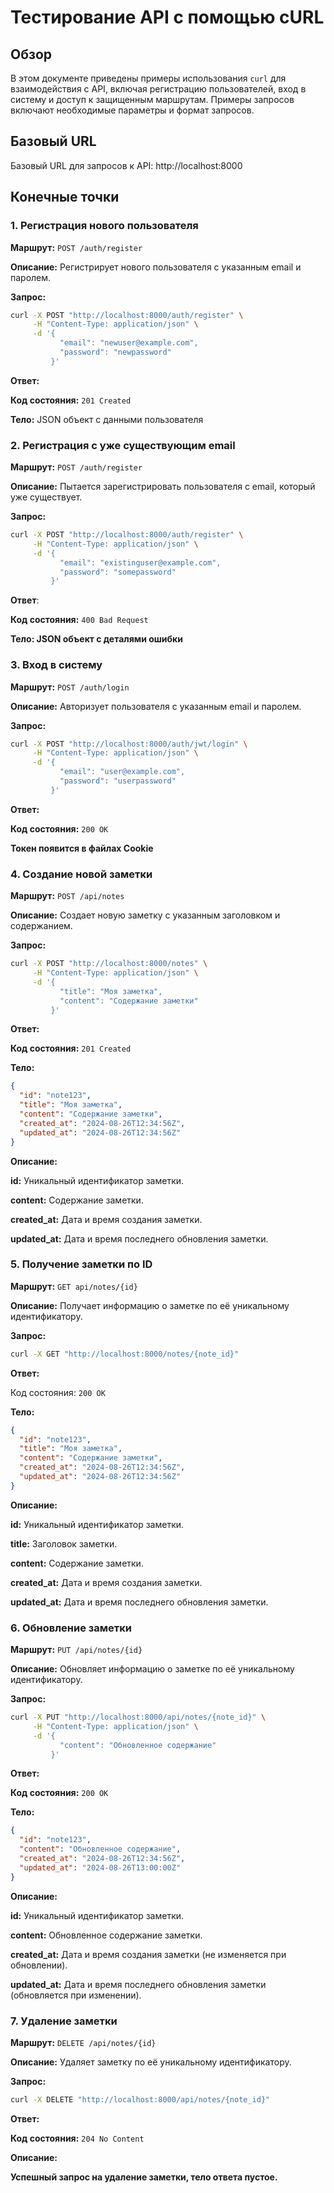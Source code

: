 # Тестирование API с помощью cURL

## Обзор

В этом документе приведены примеры использования `curl` для взаимодействия с API, включая регистрацию пользователей, вход в систему и доступ к защищенным маршрутам. Примеры запросов включают необходимые параметры и формат запросов.

## Базовый URL

Базовый URL для запросов к API:
http://localhost:8000

## Конечные точки

### 1. Регистрация нового пользователя

**Маршрут:** `POST /auth/register`

**Описание:** Регистрирует нового пользователя с указанным email и паролем.

**Запрос:**

```sh
curl -X POST "http://localhost:8000/auth/register" \
     -H "Content-Type: application/json" \
     -d '{
           "email": "newuser@example.com",
           "password": "newpassword"
         }'
```

**Ответ:**

**Код состояния:** `201 Created`

**Тело:** JSON объект с данными пользователя

### 2. Регистрация с уже существующим email
**Маршрут:** `POST /auth/register`

**Описание:** Пытается зарегистрировать пользователя с email, который уже существует.

**Запрос:**

```sh
curl -X POST "http://localhost:8000/auth/register" \
     -H "Content-Type: application/json" \
     -d '{
           "email": "existinguser@example.com",
           "password": "somepassword"
         }'

```

**Ответ**:

**Код состояния:** `400 Bad Request`

**Тело: JSON объект с деталями ошибки**

### 3. Вход в систему
**Маршрут:** `POST /auth/login`

**Описание:** Авторизует пользователя с указанным email и паролем.

**Запрос:**

```sh
curl -X POST "http://localhost:8000/auth/jwt/login" \
     -H "Content-Type: application/json" \
     -d '{
           "email": "user@example.com",
           "password": "userpassword"
         }'
```
**Ответ:**

**Код состояния:** `200 OK`

**Токен появится в файлах Cookie**

### 4. Создание новой заметки
**Маршрут:** `POST /api/notes`

**Описание:** Создает новую заметку с указанным заголовком и содержанием.

**Запрос:**

```sh
curl -X POST "http://localhost:8000/notes" \
     -H "Content-Type: application/json" \
     -d '{
           "title": "Моя заметка",
           "content": "Содержание заметки"
         }'
```

**Ответ:**

**Код состояния:** `201 Created`

**Тело:**

```json
{
  "id": "note123",
  "title": "Моя заметка",
  "content": "Содержание заметки",
  "created_at": "2024-08-26T12:34:56Z",
  "updated_at": "2024-08-26T12:34:56Z"
}
```

**Описание:**

**id:** Уникальный идентификатор заметки.

**content:** Содержание заметки.

**created_at:** Дата и время создания заметки.

**updated_at:** Дата и время последнего обновления заметки.

### 5. Получение заметки по ID
**Маршрут:** `GET api/notes/{id}`

**Описание:** Получает информацию о заметке по её уникальному идентификатору.

**Запрос:**

```sh
curl -X GET "http://localhost:8000/notes/{note_id}"
```

**Ответ:**

Код состояния: `200 OK`

**Тело:**

```json
{
  "id": "note123",
  "title": "Моя заметка",
  "content": "Содержание заметки",
  "created_at": "2024-08-26T12:34:56Z",
  "updated_at": "2024-08-26T12:34:56Z"
}
```

**Описание:**

**id:** Уникальный идентификатор заметки.

**title:** Заголовок заметки.

**content:** Содержание заметки.

**created_at:** Дата и время создания заметки.

**updated_at:** Дата и время последнего обновления заметки.

### 6. Обновление заметки
**Маршрут:** `PUT /api/notes/{id}`

**Описание:** Обновляет информацию о заметке по её уникальному идентификатору.

**Запрос:**

```sh
curl -X PUT "http://localhost:8000/api/notes/{note_id}" \
     -H "Content-Type: application/json" \
     -d '{
           "content": "Обновленное содержание"
         }'
```
**Ответ:**

**Код состояния:** `200 OK`

**Тело:**

```json
{
  "id": "note123",
  "content": "Обновленное содержание",
  "created_at": "2024-08-26T12:34:56Z",
  "updated_at": "2024-08-26T13:00:00Z"
}
```
**Описание:**

**id:** Уникальный идентификатор заметки.

**content:** Обновленное содержание заметки.

**created_at:** Дата и время создания заметки (не изменяется при обновлении).

**updated_at:** Дата и время последнего обновления заметки (обновляется при изменении).

### 7. Удаление заметки
**Маршрут:** `DELETE /api/notes/{id}`

**Описание:** Удаляет заметку по её уникальному идентификатору.

**Запрос:**

```sh
curl -X DELETE "http://localhost:8000/api/notes/{note_id}"
```
**Ответ:**

**Код состояния:** `204 No Content`

**Описание:**

**Успешный запрос на удаление заметки, тело ответа пустое.**
